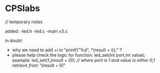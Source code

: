 # CPSlabs

// temporary notes

added:
  -led.h
  -led.c
  -main v3.c
  
in doubt:
  - why we need to add +i in "printf("%d", *(result + i));" ?
  - please help check the logic for function: led_set(int port,int value); 
        example: led_set(1,*(result + 0)); // where port is 1 and value is either 0,1 retrieve from "*(result + 0)"

